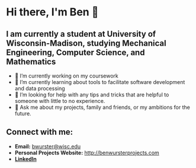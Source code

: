 <!--
**BWurster/BWurster** is a ✨ _special_ ✨ repository because its `README.md` (this file) appears on your GitHub profile.
-->

# Hi there, I'm Ben 👋

## I am currently a student at University of Wisconsin-Madison, studying Mechanical Engineering, Computer Science, and Mathematics
- 🔭 I’m currently working on my coursework
- 🌱 I’m currently learning about tools to facilitate software development and data processing
- 🤔 I’m looking for help with any tips and tricks that are helpful to someone with little to no experience.
- 💬 Ask me about my projects, family and friends, or my ambitions for the future.

## Connect with me:
- **Email:** <bwurster@wisc.edu>
- **Personal Projects Website:** <http://benwursterprojects.com>
- **[LinkedIn](https://www.linkedin.com/in/benjamin-wurster/)**

